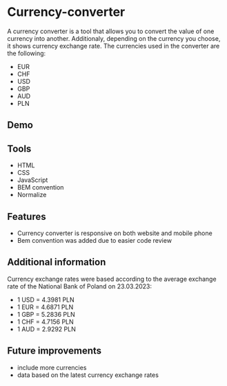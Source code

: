 ﻿# Currency-converter
A currency converter is a tool that allows you to convert the value of one currency into another. Additionaly, depending on the currency you choose, it shows currency exchange rate. The currencies used in the converter are the following: 
- EUR
- CHF
- USD
- GBP
- AUD
- PLN
## Demo
## Tools
- HTML
- CSS
- JavaScript
- BEM convention
- Normalize
## Features
- Currency converter is responsive on both website and mobile phone
- Bem convention was added due to easier code review
## Additional information
Currency exchange rates were based according to the average exchange rate of the National Bank of Poland on 23.03.2023:
- 1 USD = 4.3981 PLN
- 1 EUR = 4.6871 PLN
- 1 GBP = 5.2836 PLN
- 1 CHF = 4.7156 PLN
- 1 AUD = 2.9292 PLN
## Future improvements
- include more currencies
- data based on the latest currency exchange rates
